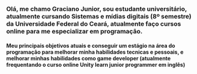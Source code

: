 ### Olá, me chamo Graciano Junior, sou estudante universitário, atualmente cursando Sistemas e mídias digitais (8º semestre) da Universidade Federal do Ceará, atualmente faço cursos online para me especializar em programação.


#### Meu principais objetivos atuais e conseguir um estágio na área do programação para melhorar minha habilidades tecnicas e pessoais, e melhorar minhas habilidades como game developer (atualmente frequentando o curso online Unity learn junior programmer em inglês)

<!--
**Graciano-B-L-Junior/Graciano-B-L-Junior** is a ✨ _special_ ✨ repository because its `README.md` (this file) appears on your GitHub profile.

Here are some ideas to get you started:

- 🔭 I’m currently working on ...
- 🌱 I’m currently learning ...
- 👯 I’m looking to collaborate on ...
- 🤔 I’m looking for help with ...
- 💬 Ask me about ...
- 📫 How to reach me: ...
- 😄 Pronouns: ...
- ⚡ Fun fact: ...
-->
